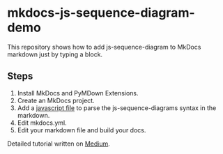 # mkdocs-js-sequence-diagram-demo

This repository shows how to add js-sequence-diagram to MkDocs markdown just by typing a block.

## Steps

1. Install MkDocs and PyMDown Extensions.
2. Create an MkDocs project.
3. Add a [javascript file](https://github.com/pinnareet/mkdocs-js-sequence-diagram-demo/blob/master/docs/js/umlconvert.js) to parse the js-sequence-diagrams syntax in the markdown.
4. Edit mkdocs.yml.
5. Edit your markdown file and build your docs.

Detailed tutorial written on [Medium](https://medium.com/@pinpinteamakorn/using-js-sequence-diagrams-in-mkdocs-4eeb0cb2c238?sk=47ab02b1a8a04093dca95c190bbdf2a1).
